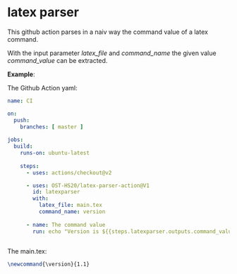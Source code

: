# latex parser
This github action parses in a naiv way the command value of a latex command. 

With the input parameter *latex_file* and *command_name* the given value *command_value* can be extracted.

**Example**:

The Github Action yaml:
```yml
name: CI

on:
  push:
    branches: [ master ]
    
jobs:
  build:
    runs-on: ubuntu-latest
    
    steps:
      - uses: actions/checkout@v2

      - uses: OST-HS20/latex-parser-action@V1
        id: latexparser
        with:
          latex_file: main.tex
          command_name: version
          
      - name: The command value
        run: echo "Version is ${{steps.latexparser.outputs.command_value}}"
       
```

The main.tex:
```latex
\newcommand{\version}{1.1}
```
